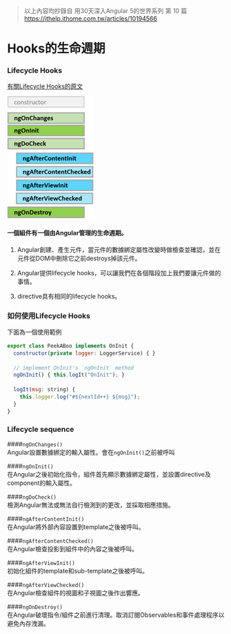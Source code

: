 > 以上內容均抄錄自 用30天深入Angular 5的世界系列 第 10 篇  
> https://ithelp.ithome.com.tw/articles/10194566
  
# Hooks的生命週期
### Lifecycle Hooks
<a href="https://angular.io/guide/lifecycle-hooks">有關Lifecycle Hooks的原文</a>
  
![](/source/images/hook.png)
  
#### 一個組件有一個由Angular管理的生命週期。
  
1. Angular創建、產生元件，當元件的數據綁定屬性改變時做檢查並確認，並在元件從DOM中刪除它之前destroys掉該元件。
  
2. Angular提供lifecycle hooks，可以讓我們在各個階段加上我們要讓元件做的事情。
  
3. directive具有相同的lifecycle hooks。
  
### 如何使用Lifecycle Hooks
下面為一個使用範例
```javascript
export class PeekABoo implements OnInit {
  constructor(private logger: LoggerService) { }

  // implement OnInit's `ngOnInit` method
  ngOnInit() { this.logIt("OnInit"); }

  logIt(msg: string) {
    this.logger.log("#${nextId++} ${msg}");
  }
}
```
### Lifecycle sequence
####`ngOnChanges()`  
Angular設置數據綁定的輸入屬性。會在`ngOnInit()`之前被呼叫
  
####`ngOnInit()`  
在Angular之後初始化指令，組件首先顯示數據綁定屬性，並設置directive及component的輸入屬性。
  
####`ngDoCheck()`  
檢測Angular無法或無法自行檢測到的更改，並採取相應措施。
  
####`ngAfterContentInit()`  
在Angular將外部內容設置到template之後被呼叫。
  
####`ngAfterContentChecked()`  
在Angular檢查投影到組件中的內容之後被呼叫。
  
####`ngAfterViewInit()`  
初始化組件的template和sub-template之後被呼叫。
  
####`ngAfterViewChecked()`  
在Angular檢查組件的視圖和子視圖之後作出響應。
  
####`ngOnDestroy()`  
在Angular破壞指令/組件之前進行清理。取消訂閱Observables和事件處理程序以避免內存洩漏。